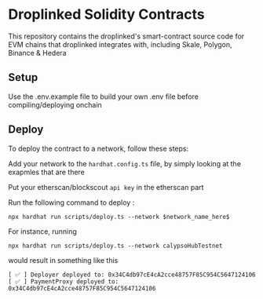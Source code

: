 # Droplinked Solidity Contracts
This repository contains the droplinked's smart-contract source code for EVM chains that droplinked integrates with, including Skale, Polygon, Binance & Hedera 

## Setup

Use the .env.example file to build your own .env file before compiling/deploying onchain

## Deploy
To deploy the contract to a network, follow these steps:

Add your network to the `hardhat.config.ts` file, by simply looking at the exapmles that are there

Put your etherscan/blockscout `api key` in the etherscan part

Run the following command to deploy :

`npx hardhat run scripts/deploy.ts --network $network_name_here$`

For instance, running

```
npx hardhat run scripts/deploy.ts --network calypsoHubTestnet
```

would result in something like this

```
[ ✅ ] Deployer deployed to: 0x34C4db97cE4cA2cce48757F85C954C5647124106
[ ✅ ] PaymentProxy deployed to: 0x34C4db97cE4cA2cce48757F85C954C5647124106
```
